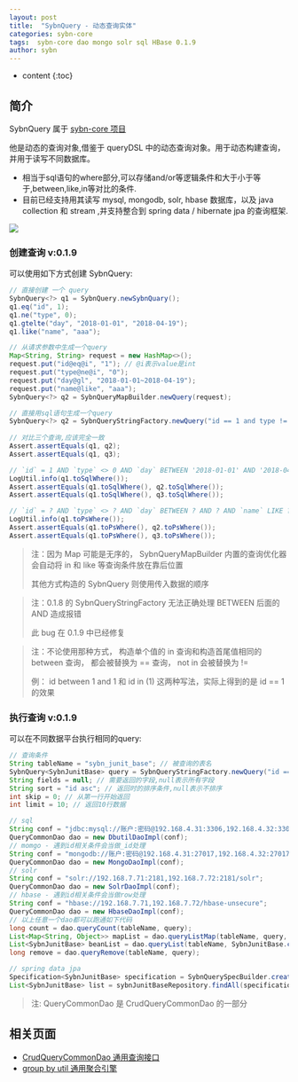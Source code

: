 ```yaml
---
layout: post
title:  "SybnQuery - 动态查询实体"
categories: sybn-core
tags:  sybn-core dao mongo solr sql HBase 0.1.9
author: sybn
---
```


* content
{:toc}

## 简介
SybnQuery 属于 [sybn-core 项目]({{site.baseurl}}/2018/03/28/sybn-core/)

他是动态的查询对象,借鉴于 queryDSL 中的动态查询对象。用于动态构建查询，并用于读写不同数据库。
* 相当于sql语句的where部分,可以存储and/or等逻辑条件和大于小于等于,between,like,in等对比的条件.
* 目前已经支持用其读写 mysql, mongodb, solr, hbase 数据库，以及 java collection 和 stream ,并支持整合到 spring data / hibernate jpa 的查询框架.

![]({{site.baseurl}}/images/sybn_query_3.png)



### 创建查询 v:0.1.9
可以使用如下方式创建 SybnQuery:
```java
// 直接创建 一个 query
SybnQuery<?> q1 = SybnQuery.newSybnQuary();
q1.eq("id", 1);
q1.ne("type", 0);
q1.gtelte("day", "2018-01-01", "2018-04-19");
q1.like("name", "aaa");

// 从请求参数中生成一个query
Map<String, String> request = new HashMap<>();
request.put("id@eq@i", "1"); // @i表示value是int
request.put("type@ne@i", "0");
request.put("day@gl", "2018-01-01~2018-04-19");
request.put("name@like", "aaa");
SybnQuery<?> q2 = SybnQueryMapBuilder.newQuery(request);

// 直接用sql语句生成一个query
SybnQuery<?> q2 = SybnQueryStringFactory.newQuery("id == 1 and type != 0 and day between '2018-01-01' and '2018-04-19' and name like '%aaa%'");
      
// 对比三个查询,应该完全一致
Assert.assertEquals(q1, q2);
Assert.assertEquals(q1, q3);

// `id` = 1 AND `type` <> 0 AND `day` BETWEEN '2018-01-01' AND '2018-04-19' AND `name` LIKE '%aaa%'
LogUtil.info(q1.toSqlWhere());
Assert.assertEquals(q1.toSqlWhere(), q2.toSqlWhere());
Assert.assertEquals(q1.toSqlWhere(), q3.toSqlWhere());

// `id` = ? AND `type` <> ? AND `day` BETWEEN ? AND ? AND `name` LIKE ?
LogUtil.info(q1.toPsWhere());
Assert.assertEquals(q1.toPsWhere(), q2.toPsWhere());
Assert.assertEquals(q1.toPsWhere(), q3.toPsWhere());

```
> 注：因为 Map 可能是无序的， SybnQueryMapBuilder 内置的查询优化器会自动将 in 和 like 等查询条件放在靠后位置
>
> 其他方式构造的 SybnQuery 则使用传入数据的顺序

> 注：0.1.8 的 SybnQueryStringFactory 无法正确处理  BETWEEN 后面的 AND 造成报错
> 
> 此 bug 在 0.1.9 中已经修复


> 注：不论使用那种方式， 构造单个值的 in 查询和构造首尾值相同的 between 查询， 都会被替换为 == 查询， not in 会被替换为 !=
>
> 例： id between 1 and 1 和  id in (1) 这两种写法，实际上得到的是 id == 1 的效果

### 执行查询 v:0.1.9
可以在不同数据平台执行相同的query:
```java
// 查询条件
String tableName = "sybn_junit_base"; // 被查询的表名
SybnQuery<SybnJunitBase> query = SybnQueryStringFactory.newQuery("id == 1 and type != 0 and name like '%aaa%'", SybnJunitBase.class);
String fields = null; // 需要返回的字段,null表示所有字段
String sort = "id asc"; // 返回时的排序条件,null表示不排序
int skip = 0; // 从第一行开始返回
int limit = 10; // 返回10行数据

// sql
String conf = "jdbc:mysql://账户:密码@192.168.4.31:3306,192.168.4.32:3306/test";
QueryCommonDao dao = new DbutilDaoImpl(conf);
// momgo - 遇到id相关条件会当做_id处理
String conf = "mongodb://账户:密码@192.168.4.31:27017,192.168.4.32:27017/test";
QueryCommonDao dao = new MongoDaoImpl(conf);
// solr
String conf = "solr://192.168.7.71:2181,192.168.7.72:2181/solr";
QueryCommonDao dao = new SolrDaoImpl(conf);
// hbase - 遇到id相关条件会当做row处理
String conf = "hbase://192.168.7.71,192.168.7.72/hbase-unsecure";
QueryCommonDao dao = new HbaseDaoImpl(conf);
// 以上任意一个dao都可以跑通如下代码
long count = dao.queryCount(tableName, query); 
List<Map<String, Object>> mapList = dao.queryListMap(tableName, query, fields, sort, skip, limit);
List<SybnJunitBase> beanList = dao.queryList(tableName, SybnJunitBase.class, query, fields, sort, skip, limit);
long remove = dao.queryRemove(tableName, query);

// spring data jpa
Specification<SybnJunitBase> specification = SybnQuerySpecBuilder.create(query);
List<SybnJunitBase> list = sybnJunitBaseRepository.findAll(specification);
```
> 注: QueryCommonDao 是 CrudQueryCommonDao 的一部分

## 相关页面
- [CrudQueryCommonDao 通用查询接口]({{site.baseurl}}/2018/03/28/crud-query-common-dao/)
- [group by util 通用聚合引擎]({{site.baseurl}}/2018/04/12/group-by-util/)
